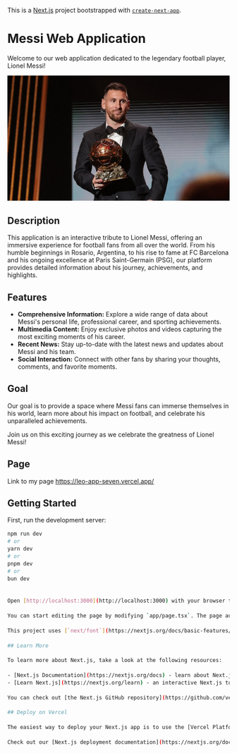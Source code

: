 This is a [Next.js](https://nextjs.org/) project bootstrapped with [`create-next-app`](https://github.com/vercel/next.js/tree/canary/packages/create-next-app).

# Messi Web Application

Welcome to our web application dedicated to the legendary football player, Lionel Messi!

<div>
    <img src="./public/Portada.jpg">
</div>

## Description

This application is an interactive tribute to Lionel Messi, offering an immersive experience for football fans from all over the world. From his humble beginnings in Rosario, Argentina, to his rise to fame at FC Barcelona and his ongoing excellence at Paris Saint-Germain (PSG), our platform provides detailed information about his journey, achievements, and highlights.

## Features

- **Comprehensive Information:** Explore a wide range of data about Messi's personal life, professional career, and sporting achievements.
- **Multimedia Content:** Enjoy exclusive photos and videos capturing the most exciting moments of his career.
- **Recent News:** Stay up-to-date with the latest news and updates about Messi and his team.
- **Social Interaction:** Connect with other fans by sharing your thoughts, comments, and favorite moments.

## Goal

Our goal is to provide a space where Messi fans can immerse themselves in his world, learn more about his impact on football, and celebrate his unparalleled achievements.

Join us on this exciting journey as we celebrate the greatness of Lionel Messi!

## Page

Link to my page https://leo-app-seven.vercel.app/

## Getting Started

First, run the development server:

```bash
npm run dev
# or
yarn dev
# or
pnpm dev
# or
bun dev


Open [http://localhost:3000](http://localhost:3000) with your browser to see the result.

You can start editing the page by modifying `app/page.tsx`. The page auto-updates as you edit the file.

This project uses [`next/font`](https://nextjs.org/docs/basic-features/font-optimization) to automatically optimize and load Inter, a custom Google Font.

## Learn More

To learn more about Next.js, take a look at the following resources:

- [Next.js Documentation](https://nextjs.org/docs) - learn about Next.js features and API.
- [Learn Next.js](https://nextjs.org/learn) - an interactive Next.js tutorial.

You can check out [the Next.js GitHub repository](https://github.com/vercel/next.js/) - your feedback and contributions are welcome!

## Deploy on Vercel

The easiest way to deploy your Next.js app is to use the [Vercel Platform](https://vercel.com/new?utm_medium=default-template&filter=next.js&utm_source=create-next-app&utm_campaign=create-next-app-readme) from the creators of Next.js.

Check out our [Next.js deployment documentation](https://nextjs.org/docs/deployment) for more details.
